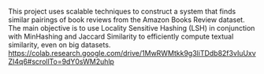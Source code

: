 This project uses scalable techniques to construct a system that finds similar pairings of book reviews from the Amazon Books Review dataset. The main objective is to use Locality Sensitive Hashing (LSH) in conjunction with MinHashing and Jaccard Similarity to efficiently compute textual similarity, even on big datasets.
https://colab.research.google.com/drive/1MwRWMtkk9g3liTDdb82f3vIuUxvZI4q6#scrollTo=9dY0sWM2uhlp
